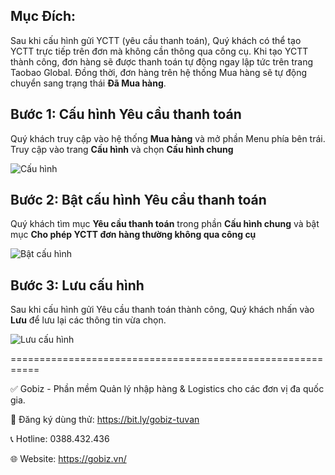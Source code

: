 
## Mục Đích:
Sau khi cấu hình gửi YCTT (yêu cầu thanh toán), Quý khách có thể tạo YCTT trực tiếp trên đơn mà không cần thông qua công cụ. Khi tạo YCTT thành công, đơn hàng sẽ được thanh toán tự động ngay lập tức trên trang Taobao Global. Đồng thời, đơn hàng trên hệ thống Mua hàng sẽ tự động chuyển sang trạng thái **Đã Mua hàng**.
## Bước 1: Cấu hình Yêu cầu thanh toán
Quý khách truy cập vào hệ thống **Mua hàng** và mở phần Menu phía bên trái. Truy cập vào trang **Cấu hình** và chọn **Cấu hình chung**

![Cấu hình](https://github.com/gobizvn/gobiz-docs/assets/121548042/92440f40-6171-4a9f-9270-30f7024f71d5)

## Bước 2: Bật cấu hình Yêu cầu thanh toán 
Quý khách tìm mục **Yêu cầu thanh toán** trong phần **Cấu hình chung** và bật mục **Cho phép YCTT đơn hàng thường không qua công cụ**

![Bật cấu hình](https://github.com/gobizvn/gobiz-docs/assets/121548042/5f92f6f2-602a-4b7f-a65b-de9fcd5a06d5)

## Bước 3: Lưu cấu hình
Sau khi cấu hình gửi Yêu cầu thanh toán thành công, Quý khách nhấn vào **Lưu** để lưu lại các thông tin vừa chọn.

![Lưu cấu hình](https://github.com/gobizvn/gobiz-docs/assets/121548042/fb60c035-ab79-4e88-bd2c-6436ea985699)


===========================================================

✅ Gobiz - Phần mềm Quản lý nhập hàng & Logistics cho các đơn vị đa quốc gia.

📌 Đăng ký dùng thử: https://bit.ly/gobiz-tuvan

📞 Hotline: 0388.432.436

🌐 Website: https://gobiz.vn/

